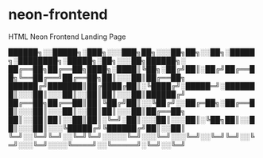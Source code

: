 # neon-frontend
HTML Neon Frontend Landing Page

██████╗░░█████╗░███╗░░░███╗██╗░░░██╗██╗░░██╗░█████╗░████████╗░█████╗░██╗░░░██╗██████╗░
██╔══██╗██╔══██╗████╗░████║╚██╗░██╔╝██║░██╔╝██╔══██╗╚══██╔══╝██╔══██╗██║░░░██║██╔══██╗
██████╔╝███████║██╔████╔██║░╚████╔╝░█████═╝░███████║░░░██║░░░██║░░██║██║░░░██║██████╔╝
██╔══██╗██╔══██║██║╚██╔╝██║░░╚██╔╝░░██╔═██╗░██╔══██║░░░██║░░░██║░░██║██║░░░██║██╔══██╗
██║░░██║██║░░██║██║░╚═╝░██║░░░██║░░░██║░╚██╗██║░░██║░░░██║░░░╚█████╔╝╚██████╔╝██║░░██║
╚═╝░░╚═╝╚═╝░░╚═╝╚═╝░░░░░╚═╝░░░╚═╝░░░╚═╝░░╚═╝╚═╝░░╚═╝░░░╚═╝░░░░╚════╝░░╚═════╝░╚═╝░░╚═╝
